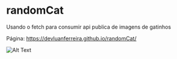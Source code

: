 # randomCat

Usando o fetch para consumir api publica de imagens de gatinhos

Página: https://devluanferreira.github.io/randomCat/

![Alt Text](https://github.com/devluanferreira/randomCat/blob/main/cap1.png)
